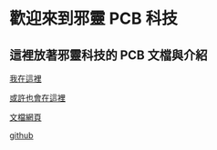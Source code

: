 # 歡迎來到邪靈 PCB 科技

## 這裡放著邪靈科技的 PCB 文檔與介紹

[我在這裡](https://www.youtube.com/@Xie_ling_jie)

[或許也會在這裡](https://app.gitbook.com/s/vDGtj1WZO4E32AHG6cvQ/)

[文檔網頁](https://xie-ling-technology.gitbook.io/pcb-r-and-d-center)

[github](https://github.com/Xie-ling-jie/PCB-document)
